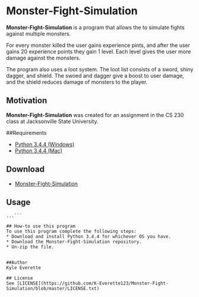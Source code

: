 # Monster-Fight-Simulation
**Monster-Fight-Simulation** is a program that allows the to simulate fights against multiple monsters.

For every monster killed the user gains experience pints, and after the user gains 20 experience points they gain 1 level.
Each level gives the user more damage against the monsters.

The program also uses a loot system. The loot list consists of a sword, shiny dagger, and shield. The swoed and dagger give a boost to user damage, and the shield reduces damage of monsters to the player.



## Motivation
**Monster-Fight-Simulation** was created for an assignment in the CS 230 class at Jacksonville State University.

##Requirements
* [Python 3.4.4 (Windows)](https://www.python.org/ftp/python/3.4.4/python-3.4.4.msi)
* [Python 3.4.4 (Mac)](https://www.python.org/ftp/python/3.4.4/python-3.4.4-macosx10.6.pkg)

## Download
* [Monster-Fight-Simulation](https://github.com/K-Everette123/Monster-Fight-Simulation/archive/master.zip)

## Usage
```$ git clone https://github.com/K-Everette123/Monster-Fight-Simulation.git
...```

## How-to use this program
To use this program complete the following steps:
* Download and install Python 3.4.4 for whichever OS you have.
* Download the Monster-Fight-Simulation repository.
* Un-zip the file.


##Author
Kyle Everette

## License
See [LICENSE](https://github.com/K-Everette123/Monster-Fight-Simulation/blob/master/LICENSE.txt)
